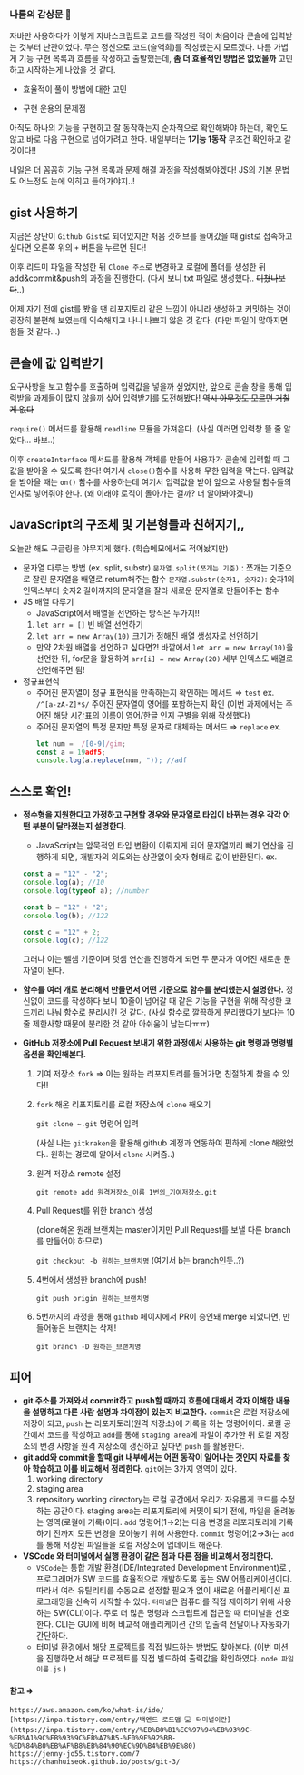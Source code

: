 ### 나름의 감상문 🤔

자바만 사용하다가 이렇게 자바스크립트로 코드를 작성한 적이 처음이라 콘솔에 입력받는 것부터 난관이었다. 무슨 정신으로 코드(슬액희)를 작성했는지 모르겠다. 나름 가볍게 기능 구현 목록과 흐름을 작성하고 출발했는데, **좀 더 효율적인 방법은 없었을까** 고민하고 시작하는게 나았을 것 같다.

- 효율적이 풀이 방법에 대한 고민

- 구현 운용의 문제점

아직도 하나의 기능을 구현하고 잘 동작하는지 순차적으로 확인해봐야 하는데, 확인도 않고 바로 다음 구현으로 넘어가려고 한다. 내일부터는 **1기능 1동작** 무조건 확인하고 갈 것이다!!

내일은 더 꼼꼼히 기능 구현 목록과 문제 해결 과정을 작성해봐야겠다! JS의 기본 문법도 어느정도 눈에 익히고 들어가야지..!

## gist 사용하기

지금은 상단이 `Github Gist`로 되어있지만 처음 깃허브를 들어갔을 때 gist로 접속하고 싶다면 오른쪽 위의 `+` 버튼을 누르면 된다!

이후 리드미 파일을 작성한 뒤 `Clone 주소`로 변경하고 로컬에 폴더를 생성한 뒤 add&commit&push의 과정을 진행한다. (다시 보니 txt 파일로 생성했다.. ~~미쳤나보다~~..)

어제 자기 전에 gist를 봤을 땐 리포지토리 같은 느낌이 아니라 생성하고 커밋하는 것이 굉장히 불편해 보였는데 익숙해지고 나니 나쁘지 않은 것 같다. (다만 파일이 많아지면 힘들 것 같다…)

## 콘솔에 값 입력받기

요구사항을 보고 함수를 호출하며 입력값을 넣을까 싶었지만, 앞으로 콘솔 창을 통해 입력받을 과제들이 많지 않을까 싶어 입력받기를 도전해봤다! ~~역시 아무것도 모르면 거칠게 없다~~

`require()` 메서드를 활용해 `readline` 모듈을 가져온다. (사실 이러면 입력창 뜰 줄 알았다… 바보..)

이후 `createInterface` 메서드를 활용해 객체를 만들어 사용자가 콘솔에 입력할 때 그 값을 받아올 수 있도록 한다! 여기서 `close()`함수를 사용해 무한 입력을 막는다. 입력값을 받아올 때는 `on()` 함수를 사용하는데 여기서 입력값을 받아 앞으로 사용될 함수들의 인자로 넣어줘야 한다. (왜 이래야 로직이 돌아가는 걸까? 더 알아봐야겠다)

## JavaScript의 구조체 및 기본형들과 친해지기,,

오늘만 해도 구글링을 야무지게 했다. (학습메모에서도 적어놨지만)

- 문자열 다루는 방법 (ex. split, substr)
  `문자열.split(쪼개는 기준)` : 쪼개는 기준으로 잘린 문자열을 배열로 return해주는 함수
  `문자열.substr(숫자1, 숫자2)`: 숫자1의 인덱스부터 숫자2 길이까지의 문자열을 잘라 새로운 문자열로 만들어주는 함수
- JS 배열 다루기
  - JavaScript에서 배열을 선언하는 방식은 두가지!!
  1. `let arr = []` 빈 배열 선언하기
  2. `let arr = new Array(10)` 크기가 정해진 배열 생성자로 선언하기
  - 만약 2차원 배열을 선언하고 싶다면?!
    바깥에서 `let arr = new Array(10)`을 선언한 뒤,
    for문을 활용하여 `arr[i] = new Array(20)` 세부 인덱스도 배열로 선언해주면 됨!
- 정규표현식
  - 주어진 문자열이 정규 표현식을 만족하는지 확인하는 메서드 ⇒ `test`
    ex. `/^[a-zA-Z]*$/` 주어진 문자열이 영어를 포함하는지 확인
    (이번 과제에서는 주어진 해당 시간표의 이름이 영어/한글 인지 구별을 위해 작성했다)
  - 주어진 문자열의 특정 문자만 특정 문자로 대체하는 메서드 ⇒ `replace`
    ex.
    ```jsx
    let num =  /[0-9]/gim;
    const a = 19adf5;
    console.log(a.replace(num, ")); //adf
    ```

## 스스로 확인!

- **정수형을 지원한다고 가정하고 구현할 경우와 문자열로 타입이 바뀌는 경우 각각 어떤 부분이 달라졌는지 설명한다.**

  - JavaScript는 암묵적인 타입 변환이 이뤄지게 되어 문자열끼리 빼기 연산을 진행하게 되면, 개발자의 의도와는 상관없이 숫자 형태로 값이 반환된다.
    ex.

  ```jsx
  const a = "12" - "2";
  console.log(a); //10
  console.log(typeof a); //number

  const b = "12" + "2";
  console.log(b); //122

  const c = "12" + 2;
  console.log(c); //122
  ```

  그러나 이는 뺄셈 기준이며 덧셈 연산을 진행하게 되면 두 문자가 이어진 새로운 문자열이 된다.

- **함수를 여러 개로 분리해서 만들면서 어떤 기준으로 함수를 분리했는지 설명한다.**
  정신없이 코드를 작성하다 보니 10줄이 넘어갈 때 같은 기능을 구현을 위해 작성한 코드끼리 나눠 함수로 분리시킨 것 같다. (사실 함수로 깔끔하게 분리했다기 보다는 10줄 제한사항 때문에 분리한 것 같아 아쉬움이 남는다ㅠㅠ)
- **GitHub 저장소에 Pull Request 보내기 위한 과정에서 사용하는 git 명령과 명령별 옵션을 확인해본다.**

  1. 기여 저장소 `fork` ⇒ 이는 원하는 리포지토리를 들어가면 친절하게 찾을 수 있다!!
  2. `fork` 해온 리포지토리를 로컬 저장소에 `clone` 해오기

     `git clone ~.git` 명령어 입력

     (사실 나는 `gitkraken`을 활용해 github 계정과 연동하여 편하게 clone 해왔었다.. 원하는 경로에 알아서 `clone` 시켜줌..)

  3. 원격 저장소 remote 설정

     `git remote add 원격저장소_이름 1번의_기여저장소.git`

  4. Pull Request를 위한 branch 생성

     (clone해온 원래 브랜치는 master이지만 Pull Request를 보낼 다른 branch를 만들어야 하므로)

     `git checkout -b 원하는_브랜치명` (여기서 b는 branch인듯..?)

  5. 4번에서 생성한 branch에 push!

     `git push origin 원하는_브랜치명`

  6. 5번까지의 과정을 통해 `github` 페이지에서 PR이 승인돼 merge 되었다면, 만들어놓은 브랜치는 삭제!

     `git branch -D 원하는_브랜치명`

## 피어

- **git 주소를 가져와서 commit하고 push할 때까지 흐름에 대해서 각자 이해한 내용을 설명하고 다른 사람 설명과 차이점이 있는지 비교한다.**
  `commit`은 로컬 저장소에 저장이 되고, `push` 는 리포지토리(원격 저장소)에 기록을 하는 명령어이다. 로컬 공간에서 코드를 작성하고 `add`를 통해 `staging area`에 파일이 추가한 뒤 로컬 저장소의 변경 사항을 원격 저장소에 갱신하고 싶다면 `push` 를 활용한다.
- **git add와 commit을 할때 git 내부에서는 어떤 동작이 일어나는 것인지 자료를 찾아 학습하고 이를 비교해서 정리한다.**
  `git`에는 3가지 영역이 있다.
  1. working directory
  2. staging area
  3. repository
     working directory는 로컬 공간에서 우리가 자유롭게 코드를 수정하는 공간이다. staging area는 리포지토리에 커밋이 되기 전에, 파일을 올려놓는 영역(로컬에 기록)이다. `add` 명령어(1→2)는 다음 변경을 리포지토리에 기록하기 전까지 모든 변경을 모아놓기 위해 사용한다. `commit` 명령어(2→3)는 `add`를 통해 저장된 파일들을 로컬 저장소에 업데이트 해준다.
- **VSCode 와 터미널에서 실행 환경이 같은 점과 다른 점을 비교해서 정리한다.**
  - `VSCode`는 통합 개발 환경(IDE/Integrated Development Environment)로 , 프로그래머가 SW 코드를 효율적으로 개발하도록 돕는 SW 어플리케이션이다. 따라서 여러 유틸리티를 수동으로 설정할 필요가 없이 새로운 어플리케이션 프로그래밍을 신속히 시작할 수 있다. `터미널`은 컴퓨터를 직접 제어하기 위해 사용하는 SW(CLI)이다. 주로 더 많은 명령과 스크립트에 접근할 때 터미널을 선호한다. CLI는 GUI에 비해 비교적 애플리케이션 간의 입출력 전달이나 자동화가 간단하다.
  - 터미널 환경에서 해당 프로젝트를 직접 빌드하는 방법도 찾아본다.
    (이번 미션을 진행하면서 해당 프로젝트를 직접 빌드하여 출력값을 확인하였다. `node 파일이름.js` )

#### 참고 ⇒

    https://aws.amazon.com/ko/what-is/ide/
    [https://inpa.tistory.com/entry/백엔드-로드맵-💻-터미널이란](https://inpa.tistory.com/entry/%EB%B0%B1%EC%97%94%EB%93%9C-%EB%A1%9C%EB%93%9C%EB%A7%B5-%F0%9F%92%BB-%ED%84%B0%EB%AF%B8%EB%84%90%EC%9D%B4%EB%9E%80)
    https://jenny-jo55.tistory.com/7
    https://chanhuiseok.github.io/posts/git-3/
